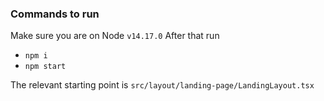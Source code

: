 ### Commands to run
Make sure you  are on Node `v14.17.0`
After that run 
- ```npm i```
- ```npm start```

The relevant starting point is `src/layout/landing-page/LandingLayout.tsx`